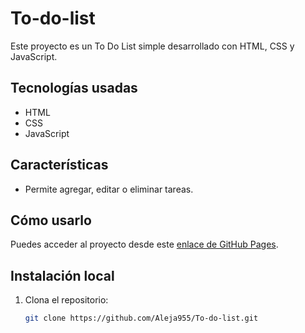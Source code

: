 # To-do-list

Este proyecto es un To Do List simple desarrollado con HTML, CSS y JavaScript.

## Tecnologías usadas
- HTML
- CSS
- JavaScript

## Características
- Permite agregar, editar o eliminar tareas.

## Cómo usarlo
Puedes acceder al proyecto desde este [enlace de GitHub Pages](https://aleja955.github.io/To-do-list/).

## Instalación local
1. Clona el repositorio:
   ```bash
   git clone https://github.com/Aleja955/To-do-list.git